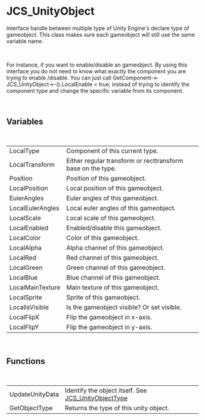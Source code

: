 <div id="content-header">
  <h1>JCS_UnityObject</h1>
</div>

<p>
  Interface handle between multiple type of Unity Engine's declare type of gameobject.
  This class makes sure each gameobject will still use the same variable name.
</p>

<br/>

<p>
  For instance, if you want to enable/disable an gameobject. By using this interface
  you do not need to know what exactly the component you are trying to enable
  /disable. You can just call
  <span class="code-inline">GetComponent-<-JCS_UnityObject->-().LocalEnable = true;</span>
  instead of trying to identify the component type and change the specific variable
  from its component.
</p>

<br/>
<h2>Variables</h2>
<br/>

<table>
  <tr>
    <td>LocalType</td>
    <td>Component of this current type.</td>
  </tr>
  <tr>
    <td>LocalTransform</td>
    <td>Either regular transform or recttransform base on the type.</td>
  </tr>
  <tr>
    <td>Position</td>
    <td>Position of this gameobject.</td>
  </tr>
  <tr>
    <td>LocalPosition</td>
    <td>Local position of this gameobject.</td>
  </tr>
  <tr>
    <td>EulerAngles</td>
    <td>Euler angles of this gameobject.</td>
  </tr>
  <tr>
    <td>LocalEulerAngles</td>
    <td>Local euler angles of this gameobject.</td>
  </tr>
  <tr>
    <td>LocalScale</td>
    <td>Local scale of this gameobject.</td>
  </tr>
  <tr>
    <td>LocalEnabled</td>
    <td>Enabled/disable this gameobject.</td>
  </tr>
  <tr>
    <td>LocalColor</td>
    <td>Color of this gameobject.</td>
  </tr>
  <tr>
    <td>LocalAlpha</td>
    <td>Alpha channel of this gameobject.</td>
  </tr>
  <tr>
    <td>LocalRed</td>
    <td>Red channel of this gameobject.</td>
  </tr>
  <tr>
    <td>LocalGreen</td>
    <td>Green channel of this gameobject.</td>
  </tr>
  <tr>
    <td>LocalBlue</td>
    <td>Blue channel of this gameobject.</td>
  </tr>
  <tr>
    <td>LocalMainTexture</td>
    <td>Main texture of this gameobject.</td>
  </tr>
  <tr>
    <td>LocalSprite</td>
    <td>Sprite of this gameobject.</td>
  </tr>
  <tr>
    <td>LocalIsVisible</td>
    <td>Is the gameobject visible? Or set visible.</td>
  </tr>
  <tr>
    <td>LocalFlipX</td>
    <td>Flip the gameobject in x-axis.</td>
  </tr>
  <tr>
    <td>LocalFlipY</td>
    <td>Flip the gameobject in y-axis.</td>
  </tr>
</table>

<br/>
<h2>Functions</h2>
<br/>

<table>
  <tr>
    <td>UpdateUnityData</td>
    <td>Identify the object itself. See
      <a href="?page=Enums_sl_JCS_UnityObjectType">
        JCS_UnityObjectType
      </a>
    </td>
  </tr>
  <tr>
    <td>GetObjectType</td>
    <td>Returns the type of this unity object.</td>
  </tr>
</table>

